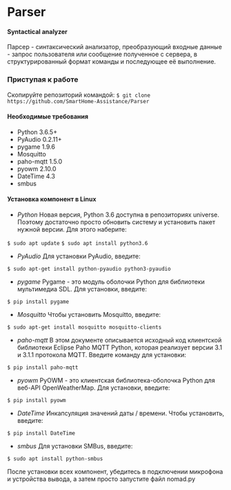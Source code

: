 # Parser
#### Syntactical analyzer

Парсер - синтаксический анализатор, преобразующий входные данные - запрос пользователя или сообщение полученное с сервера, в структурированный формат команды и последующее её выполнение.

### Приступая к работе
Скопируйте репозиторий командой:
`$ git clone https://github.com/SmartHome-Assistance/Parser`

#### Необходимые требования

- Python 3.6.5+
- PyAudio 0.2.11+
- pygame 1.9.6
- Mosquitto
- paho-mqtt 1.5.0
- pyowm 2.10.0
- DateTime 4.3
- smbus

#### Установка компонент в Linux
- *Python*
Новая версия, Python 3.6 доступна в репозиториях universe. Поэтому достаточно просто обновить систему и установить пакет нужной версии. Для этого наберите:

`$ sudo apt update`
`$ sudo apt install python3.6`

- *PyAudio*
Для установки PyAudio, введите:

`$ sudo apt-get install python-pyaudio python3-pyaudio`

- *pygame*
Pygame - это модуль оболочки Python для библиотеки мультимедиа SDL.  Для установки, введите:

`$ pip install pygame`

- *Mosquitto*
Чтобы установить Mosquitto, введите:

`$ sudo apt-get install mosquitto mosquitto-clients`

- *paho-mqtt*
В этом документе описывается исходный код клиентской библиотеки Eclipse Paho MQTT Python, которая реализует версии 3.1 и 3.1.1 протокола MQTT. Введите команду для установки:

`$ pip install paho-mqtt`

- *pyowm*
PyOWM - это клиентская библиотека-оболочка Python для веб-API OpenWeatherMap. Для установки, введите:

`$ pip install pyowm`

- *DateTime*
Инкапсуляция значений даты / времени. Чтобы установить, введите:

`$ pip install DateTime`

- *smbus*
Для установки SMBus, введите:

`$ sudo apt install python-smbus`

После установки всех компонент, убедитесь в подключении микрофона и устройства вывода, a затем просто запустите файл nomad.py

